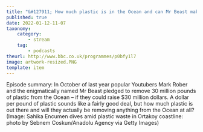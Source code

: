 ```yaml
---
title: "&#127911; How much plastic is in the Ocean and can Mr Beast make a difference?"
published: true
date: 2022-01-12-11-07
taxonomy:
    category:
        - stream
    tag:
        - podcasts
theurl: http://www.bbc.co.uk/programmes/p0bfy1l7
image: artwork-resized.PNG
template: item
---
```


Episode summary: In October of last year popular Youtubers Mark Rober and the enigmatically named Mr Beast pledged to remove 30 million pounds of plastic from the Ocean &ndash; if they could raise $30 million dollars. A dollar per pound of plastic sounds like a fairly good deal, but how much plastic is out there and will they actually be removing anything from the Ocean at all? (Image: Sahika Encumen dives amid plastic waste in Ortakoy coastline: photo by Sebnem Coskun/Anadolu Agency via Getty Images)
